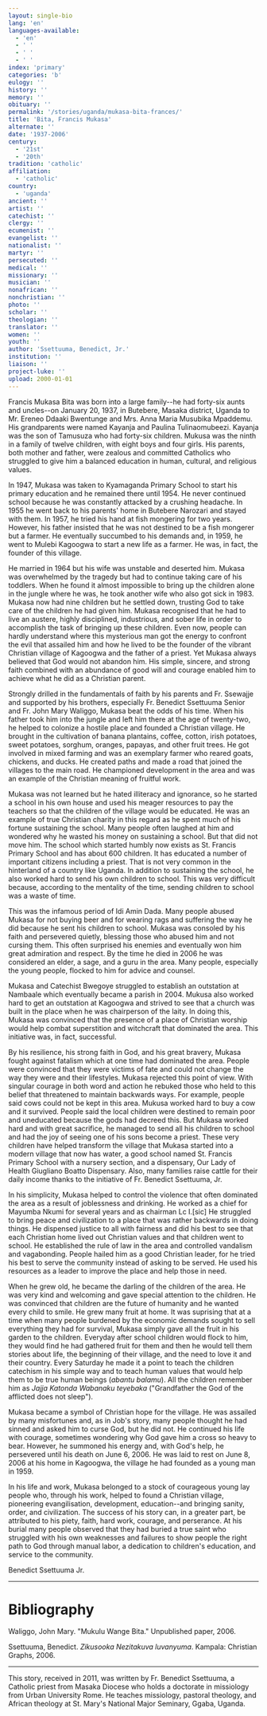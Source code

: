 ```yaml
---
layout: single-bio
lang: 'en'
languages-available:
  - 'en'
  - ' '
  - ' '
  - ' '
index: 'primary'
categories: 'b'
eulogy: ''
history: ''
memory: ''
obituary: ''
permalink: '/stories/uganda/mukasa-bita-frances/'
title: 'Bita, Francis Mukasa'
alternate: ''
date: '1937-2006'
century:
  - '21st'
  - '20th'
tradition: 'catholic'
affiliation:
  - 'catholic'
country:
  - 'uganda'
ancient: ''
artist: ''
catechist: ''
clergy: ''
ecumenist: ''
evangelist: ''
nationalist: ''
martyr: ''
persecuted: ''
medical: ''
missionary: ''
musician: ''
nonafrican: ''
nonchristian: ''
photo: ''
scholar: ''
theologian: ''
translator: ''
women: ''
youth: ''
author: 'Ssettuuma, Benedict, Jr.'
institution: ''
liaison: ''
project-luke: ''
upload: 2000-01-01
---
```



Francis Mukasa Bita was born into a large family--he had forty-six aunts and uncles--on January 20, 1937, in Butebere, Masaka district, Uganda to Mr. Ereneo Ddaaki Bwentunge and Mrs. Anna Maria Musubika Mpaddemu. His grandparents were named Kayanja and Paulina Tulinaomubeezi. Kayanja was the son of Tamusuza who had forty-six children. Mukusa was the ninth in a family of twelve children, with eight boys and four girls. His parents, both mother and father, were zealous and committed Catholics who struggled to give him a balanced education in human, cultural, and religious values.

In 1947, Mukasa was taken to Kyamaganda Primary School to start his primary education and he remained there until 1954. He never continued school because he was constantly attacked by a crushing headache. In 1955 he went back to his parents' home in Butebere Narozari and stayed with them. In 1957, he tried his hand at fish mongering for two years. However, his father insisted that he was not destined to be a fish mongerer but a farmer. He eventually succumbed to his demands and, in 1959, he went to Mulebi Kagoogwa to start a new life as a farmer. He was, in fact, the founder of this village.

He married in 1964 but his wife was unstable and deserted him. Mukasa was overwhelmed by the tragedy but had to continue taking care of his toddlers. When he found it almost impossible to bring up the children alone in the jungle where he was, he took another wife who also got sick in 1983. Mukasa now had nine children but he settled down, trusting God to take care of the children he had given him. Mukasa recognised that he had to live an austere, highly disciplined, industrious, and sober life in order to accomplish the task of bringing up these children. Even now, people can hardly understand where this mysterious man got the energy to confront the evil that assailed him and how he lived to be the founder of the vibrant Christian village of Kagoogwa and the father of a priest. Yet Mukasa always believed that God would not abandon him. His simple, sincere, and strong faith combined with an abundance of good will and courage enabled him to achieve what he did as a Christian parent.

Strongly drilled in the fundamentals of faith by his parents and Fr. Ssewajje and supported by his brothers, especially Fr. Benedict Ssettuuma Senior and Fr. John Mary Waliggo, Mukasa beat the odds of his time. When his father took him into the jungle and left him there at the age of twenty-two, he helped to colonize a hostile place and founded a Christian village. He brought in the cultivation of banana plantains, coffee, cotton, irish potatoes, sweet potatoes, sorghum, oranges, papayas, and other fruit trees. He got involved in mixed farming and was an exemplary farmer who reared goats, chickens, and ducks. He created paths and made a road that joined the villages to the main road. He championed development in the area and was an example of the Christian meaning of fruitful work.

Mukasa was not learned but he hated illiteracy and ignorance, so he started a school in his own house and used his meager resources to pay the teachers so that the children of the village would be educated. He was an example of true Christian charity in this regard as he spent much of his fortune sustaining the school. Many people often laughed at him and wondered why he wasted his money on sustaining a school. But that did not move him. The school which started humbly now exists as St. Francis Primary School and has about 600 children. It has educated a number of important citizens including a priest. That is not very common in the hinterland of a country like Uganda. In addition to sustaining the school, he also worked hard to send his own children to school. This was very difficult because, according to the mentality of the time, sending children to school was a waste of time.

This was the infamous period of Idi Amin Dada. Many people abused Mukasa for not buying beer and for wearing rags and suffering the way he did because he sent his children to school. Mukasa was consoled by his faith and persevered quietly, blessing those who abused him and not cursing them. This often surprised his enemies and eventually won him great admiration and respect. By the time he died in 2006 he was considered an elder, a sage, and a guru in the area. Many people, especially the young people, flocked to him for advice and counsel.

Mukasa and Catechist Bwegoye struggled to establish an outstation at Nambaale which eventually became a parish in 2004. Mukusa also worked hard to get an outstation at Kagoogwa and strived to see that a church was built in the place when he was chairperson of the laity. In doing this, Mukasa was convinced that the presence of a place of Christian worship would help combat superstition and witchcraft that dominated the area. This initiative was, in fact, successful.

By his resilience, his strong faith in God, and his great bravery, Mukasa fought against fatalism which at one time had dominated the area. People were convinced that they were victims of fate and could not change the way they were and their lifestyles. Mukasa rejected this point of view. With singular courage in both word and action he rebuked those who held to this belief that threatened to maintain backwards ways. For example, people said cows could not be kept in this area. Mukusa worked hard to buy a cow and it survived. People said the local children were destined to remain poor and uneducated because the gods had decreed this. But Mukasa worked hard and with great sacrifice, he managed to send all his children to school and had the joy of seeing one of his sons become a priest. These very children have helped transform the village that Mukasa started into a modern village that now has water, a good school named St. Francis Primary School with a nursery section, and a dispensary, Our Lady of Health Giugliano Boatto Dispensary. Also, many families raise cattle for their daily income thanks to the initiative of Fr. Benedict Ssettuuma, Jr.

In his simplicity, Mukasa helped to control the violence that often dominated the area as a result of joblessness and drinking. He worked as a chief for Mayumba Nkumi for several years and as chairman Lc I.[sic] He struggled to bring peace and civilization to a place that was rather backwards in doing things. He dispensed justice to all with fairness and did his best to see that each Christian home lived out Christian values and that children went to school. He established the rule of law in the area and controlled vandalism and vagabonding. People hailed him as a good Christian leader, for he tried his best to serve the community instead of asking to be served. He used his resources as a leader to improve the place and help those in need.

When he grew old, he became the darling of the children of the area. He was very kind and welcoming and gave special attention to the children. He was convinced that children are the future of humanity and he wanted every child to smile. He grew many fruit at home. It was suprising that at a time when many people burdened by the economic demands sought to sell everything they had for survival, Mukasa simply gave all the fruit in his garden to the children. Everyday after school children would flock to him, they would find he had gathered fruit for them and then he would tell them stories about life, the beginning of their village, and the need to love it and their country. Every Saturday he made it a point to teach the children catechism in his simple way and to teach human values that would help them to be true human beings (*abantu balamu*). All the children remember him as *Jajja Katonda Wabanaku teyebaka* ("Grandfather the God of the afflicted does not sleep").

Mukasa became a symbol of Christian hope for the village. He was assailed by many misfortunes and, as in Job's story, many people thought he had sinned and asked him to curse God, but he did not. He continued his life with courage, sometimes wondering why God gave him a cross so heavy to bear. However, he summoned his energy and, with God's help, he persevered until his death on June 6, 2006. He was laid to rest on June 8, 2006 at his home in Kagoogwa, the village he had founded as a young man in 1959.

In his life and work, Mukasa belonged to a stock of courageous young lay people who, through his work, helped to found a Christian village, pioneering evangilisation, development, education--and bringing sanity, order, and civilization. The success of his story can, in a greater part, be attributed to his piety, faith, hard work, courage, and perserance. At his burial many people observed that they had buried a true saint who struggled with his own weaknesses and failures to show people the right path to God through manual labor, a dedication to children's education, and service to the community.

Benedict Ssettuuma Jr.

---

# Bibliography

Waliggo, John Mary. "Mukulu Wange Bita." Unpublished paper, 2006.

Ssettuuma, Benedict. *Zikusooka Nezitakuva luvanyuma*. Kampala: Christian Graphs, 2006.

---

This story, received in 2011, was written by Fr. Benedict Ssettuuma, a Catholic priest from Masaka Diocese who holds a doctorate in missiology from Urban University Rome. He teaches missiology, pastoral theology, and African theology at St. Mary's National Major Seminary, Ggaba, Uganda.